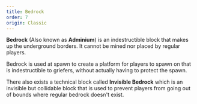 ```yaml
---
title: Bedrock
order: 7
origin: Classic
---
```


**Bedrock** (Also known as **Adminium**) is an indestructible block that makes up the underground borders. It cannot be mined nor placed by regular players.

Bedrock is used at spawn to create a platform for players to spawn on that is indestructible to griefers, without actually having to protect the spawn.

There also exists a technical block called **Invisible Bedrock** which is an invisible but collidable block that is used to prevent players from going out of bounds where regular bedrock doesn't exist.
